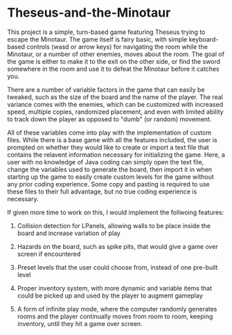 # Theseus-and-the-Minotaur

This project is a simple, turn-based game featuring Theseus trying to escape the Minotaur. 
The game itself is fairy basic, with simple keyboard-based controls (wasd or arrow keys) for 
navigating the room while the Minotaur, or a number of other enemies, moves about the room. 
The goal of the game is either to make it to the exit on the other side, or find the sword 
somewhere in the room and use it to defeat the Minotaur before it catches you.

There are a number of variable factors in the game that can easily be tweaked, such as the 
size of the board and the name of the player. The real variance comes with the enemies, which 
can be customized with increased speed, multiple copies, randomized placement, and even with 
limited ability to track down the player as opposed to "dumb" (or random) movement.

All of these variables come into play with the implementation of custom files. While there is 
a base game with all the features included, the user is prompted on whether they would like to 
create or import a text file that contains the relavent information necessary for initializing 
the game. Here, a user with no knowledge of Java coding can simply open the text file, change
the variables used to generate the board, then import it in when starting up the game to easily
create custom levels for the game without any prior coding experience. Some copy and pasting is 
required to use these files to their full advantage, but no true coding experience is necessary.

If given more time to work on this, I would implement the follwoing features:

  1. Collision detection for LPanels, allowing walls to be place inside the board and increase
     variation  of play
     
  2. Hazards on the board, such as spike pits, that would give a game over screen if encountered
  
  3. Preset levels that the user could choose from, instead of one pre-built level
  
  4. Proper inventory system, with more dynamic and variable items that could be picked up
     and used by the player to augment gameplay
     
  5. A form of infinite play mode, where the computer randomly generates rooms and the player 
     continually moves from room to room, keeping inventory, until they hit a game over screen.
